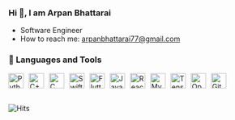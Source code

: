 ### Hi 👋, I am Arpan Bhattarai

<!--
**arpan2028/arpan2028** is a ✨ _special_ ✨ repository because its `README.md` (this file) appears on your GitHub profile.

Here are some ideas to get you started:

- 🔭 I’m currently working on Machine Learning, Web development and Blockchain
- 🌱 I’m currently learning REACTJS
- 👯 I’m looking to collaborate on Blockchain related projects, ML projects, Research paper writting
- 🤔 I’m looking for help with ...
- 💬 Ask me about ...
- 📫 How to reach me: arpanbhattarai77@gmail.com
- 😄 Pronouns: ...
- ⚡ Fun fact: ...
- 🌱 
- 👯 I’m looking to collaborate on ML projects, Research paper writing
-->
-  Software Engineer
- How to reach me: arpanbhattarai77@gmail.com

### 🧰 Languages and Tools

<div style="display:flex; gap:10px; align-items:center;">
  <!-- SWE Core -->
  <img alt="Python" width="30px" src="https://cdn.jsdelivr.net/gh/devicons/devicon/icons/python/python-plain.svg" />
  <img alt="C++" width="30px" src="https://cdn.jsdelivr.net/gh/devicons/devicon/icons/cplusplus/cplusplus-line.svg" />
  <img alt="C" width="30px" src="https://cdn.jsdelivr.net/gh/devicons/devicon/icons/c/c-original.svg" />

  <!-- Mobile -->
  <img alt="Swift" width="30px" src="https://cdn.jsdelivr.net/gh/devicons/devicon/icons/swift/swift-original.svg" />
  <img alt="Flutter" width="30px" src="https://cdn.jsdelivr.net/gh/devicons/devicon/icons/flutter/flutter-plain.svg" />

  <!-- Frontend -->
  <img alt="JavaScript" width="30px" src="https://cdn.jsdelivr.net/gh/devicons/devicon/icons/javascript/javascript-plain.svg" />
  <img alt="React" width="30px" src="https://cdn.jsdelivr.net/gh/devicons/devicon/icons/react/react-original.svg" />

  <!-- Database -->
  <img alt="MySQL" width="30px" src="https://cdn.jsdelivr.net/gh/devicons/devicon/icons/mysql/mysql-original.svg" />

  <!-- AI/ML -->
  <img alt="TensorFlow" width="30px" src="https://cdn.jsdelivr.net/gh/devicons/devicon/icons/tensorflow/tensorflow-original.svg" />
  <img alt="OpenCV" width="30px" src="https://cdn.jsdelivr.net/gh/devicons/devicon/icons/opencv/opencv-original.svg" />

  <!-- Tools -->
  <img alt="Git" width="30px" src="https://cdn.jsdelivr.net/gh/devicons/devicon/icons/git/git-original.svg" />
</div>


<br />

![Hits](https://hits.sh/github.com/arpan2028.svg?style=flat-square&label=Profile%20views)
